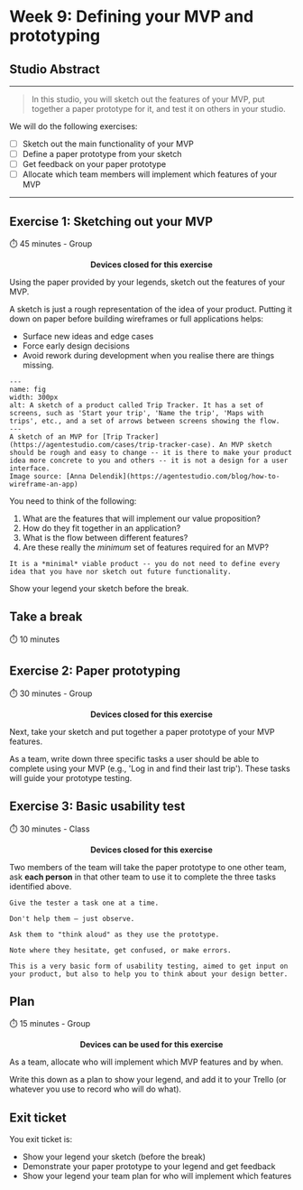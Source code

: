 # Week 9: Defining your MVP and prototyping

## Studio Abstract
---

> In this studio, you will sketch out the features of your MVP, put together a paper prototype for it, and test it on others in your studio.

We will do the following  exercises:

- [ ]  Sketch out the main functionality of your MVP
- [ ]  Define a paper prototype from your sketch
- [ ]  Get feedback on your paper prototype
- [ ]  Allocate which team members will implement which features of your MVP
---



## Exercise 1: Sketching out your MVP

⏱️ 45 minutes - Group

<p style="text-align:center; font-weight:bold;"> Devices closed for this exercise </p> 

Using the paper provided by your legends, sketch out the features of your MVP. 

A sketch is just  a rough representation of the idea of your product. Putting it down on paper before building wireframes or full applications helps:
* Surface new ideas and edge cases
* Force early design decisions
* Avoid rework during development when you realise there are things missing.


```{figure} ./figs/sketch_of_MVP.jpg
---
name: fig
width: 300px
alt: A sketch of a product called Trip Tracker. It has a set of screens, such as 'Start your trip', 'Name the trip', 'Maps with trips', etc., and a set of arrows between screens showing the flow.
---
A sketch of an MVP for [Trip Tracker](https://agentestudio.com/cases/trip-tracker-case). An MVP sketch should be rough and easy to change -- it is there to make your product idea more concrete to you and others -- it is not a design for a user interface. 
Image source: [Anna Delendik](https://agentestudio.com/blog/how-to-wireframe-an-app) 
```


You need to think of the following:
1. What are the features that will implement our value proposition?
2. How do they fit together in an application?
3. What is the flow between different features?
4. Are these really the *minimum* set of features required for an MVP?

```{note}
It is a *minimal* viable product -- you do not need to define every idea that you have nor sketch out future functionality.
```

Show your legend your sketch before the break.

## Take a break

⏱️ 10 minutes

## Exercise 2: Paper prototyping

⏱️ 30 minutes - Group

<p style="text-align:center; font-weight:bold;"> Devices closed for this exercise </p> 

Next, take your sketch and put together a paper prototype of your MVP features.

As a team, write down three specific tasks a user should be able to complete using your MVP (e.g., 'Log in and find their last trip'). These tasks will guide your prototype testing.

## Exercise 3: Basic usability test

⏱️ 30 minutes - Class

<p style="text-align:center; font-weight:bold;"> Devices closed for this exercise </p> 

Two members of the team will take the paper prototype to one other team, ask **each person** in that other team  to use it to complete the three tasks identified above.

```{tip}
Give the tester a task one at a time.

Don't help them — just observe.

Ask them to "think aloud" as they use the prototype.

Note where they hesitate, get confused, or make errors.
```

```{note}
This is a very basic form of usability testing, aimed to get input on your product, but also to help you to think about your design better.
```

## Plan

⏱️ 15 minutes - Group

<p style="text-align:center; font-weight:bold;"> Devices can be used for this exercise </p> 

As a team, allocate who will implement which MVP features and by when. 

Write this down as a plan to show your legend, and add it to your Trello (or whatever you use to record who will do what).

## Exit ticket

You exit ticket is:
*  Show your legend your sketch (before the break)
*  Demonstrate your paper prototype to your legend and get feedback
*  Show your legend your team plan for who will implement which features